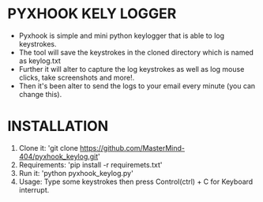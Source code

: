 # PYXHOOK KELY LOGGER
  * Pyxhook is simple and mini python keylogger that is able to log keystrokes.
  * The tool will save the keystrokes in the cloned directory which is named       as keylog.txt
  * Further it will alter to capture the log keystrokes as well as log mouse       clicks, take screenshots and more!.
  * Then it's been alter to send the logs to your email every minute (you can      change this).

# INSTALLATION
  1. Clone it: 'git clone https://github.com/MasterMind-404/pyxhook_keylog.git'
  2. Requirements: 'pip install -r requiremets.txt'
  3. Run it: 'python pyxhook_keylog.py'
  4. Usage: Type some keystrokes then press Control(ctrl) + C for Keyboard          interrupt.
